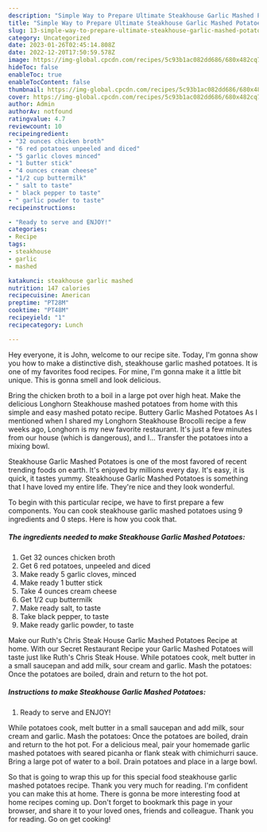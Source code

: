 ```yaml
---
description: "Simple Way to Prepare Ultimate Steakhouse Garlic Mashed Potatoes"
title: "Simple Way to Prepare Ultimate Steakhouse Garlic Mashed Potatoes"
slug: 13-simple-way-to-prepare-ultimate-steakhouse-garlic-mashed-potatoes
category: Uncategorized
date: 2023-01-26T02:45:14.808Z
date: 2022-12-20T17:50:59.578Z
image: https://img-global.cpcdn.com/recipes/5c93b1ac082dd686/680x482cq70/steakhouse-garlic-mashed-potatoes-recipe-main-photo.jpg
hideToc: false
enableToc: true
enableTocContent: false
thumbnail: https://img-global.cpcdn.com/recipes/5c93b1ac082dd686/680x482cq70/steakhouse-garlic-mashed-potatoes-recipe-main-photo.jpg
cover: https://img-global.cpcdn.com/recipes/5c93b1ac082dd686/680x482cq70/steakhouse-garlic-mashed-potatoes-recipe-main-photo.jpg
author: Admin
authorAv: notfound
ratingvalue: 4.7
reviewcount: 10
recipeingredient:
- "32 ounces chicken broth"
- "6 red potatoes unpeeled and diced"
- "5 garlic cloves minced"
- "1 butter stick"
- "4 ounces cream cheese"
- "1/2 cup buttermilk"
- " salt to taste"
- " black pepper to taste"
- " garlic powder to taste"
recipeinstructions:

- "Ready to serve and ENJOY!"
categories:
- Recipe
tags:
- steakhouse
- garlic
- mashed

katakunci: steakhouse garlic mashed 
nutrition: 147 calories
recipecuisine: American
preptime: "PT28M"
cooktime: "PT48M"
recipeyield: "1"
recipecategory: Lunch

---
```



Hey everyone, it is John, welcome to our recipe site. Today, I'm gonna show you how to make a distinctive dish, steakhouse garlic mashed potatoes. It is one of my favorites food recipes. For mine, I'm gonna make it a little bit unique. This is gonna smell and look delicious.

Bring the chicken broth to a boil in a large pot over high heat. Make the delicious Longhorn Steakhouse mashed potatoes from home with this simple and easy mashed potato recipe. Buttery Garlic Mashed Potatoes As I mentioned when I shared my Longhorn Steakhouse Brocolli recipe a few weeks ago, Longhorn is my new favorite restaurant. It&#39;s just a few minutes from our house (which is dangerous), and I… Transfer the potatoes into a mixing bowl.

Steakhouse Garlic Mashed Potatoes is one of the most favored of recent trending foods on earth. It's enjoyed by millions every day. It's easy, it is quick, it tastes yummy. Steakhouse Garlic Mashed Potatoes is something that I have loved my entire life. They're nice and they look wonderful.


To begin with this particular recipe, we have to first prepare a few components. You can cook steakhouse garlic mashed potatoes using 9 ingredients and 0 steps. Here is how you cook that.

<!--inarticleads1-->

##### The ingredients needed to make Steakhouse Garlic Mashed Potatoes:

1. Get 32 ounces chicken broth
1. Get 6 red potatoes, unpeeled and diced
1. Make ready 5 garlic cloves, minced
1. Make ready 1 butter stick
1. Take 4 ounces cream cheese
1. Get 1/2 cup buttermilk
1. Make ready  salt, to taste
1. Take  black pepper, to taste
1. Make ready  garlic powder, to taste


Make our Ruth&#39;s Chris Steak House Garlic Mashed Potatoes Recipe at home. With our Secret Restaurant Recipe your Garlic Mashed Potatoes will taste just like Ruth&#39;s Chris Steak House. While potatoes cook, melt butter in a small saucepan and add milk, sour cream and garlic. Mash the potatoes: Once the potatoes are boiled, drain and return to the hot pot. 

<!--inarticleads2-->

##### Instructions to make Steakhouse Garlic Mashed Potatoes:


1. Ready to serve and ENJOY!

While potatoes cook, melt butter in a small saucepan and add milk, sour cream and garlic. Mash the potatoes: Once the potatoes are boiled, drain and return to the hot pot. For a delicious meal, pair your homemade garlic mashed potatoes with seared picanha or flank steak with chimichurri sauce. Bring a large pot of water to a boil. Drain potatoes and place in a large bowl. 

So that is going to wrap this up for this special food steakhouse garlic mashed potatoes recipe. Thank you very much for reading. I'm confident you can make this at home. There is gonna be more interesting food at home recipes coming up. Don't forget to bookmark this page in your browser, and share it to your loved ones, friends and colleague. Thank you for reading. Go on get cooking!
